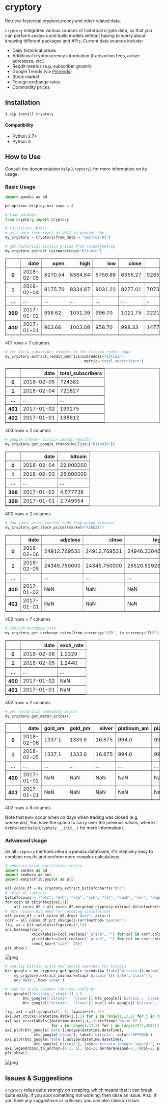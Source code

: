
# cryptory

Retrieve historical cryptocurrency and other related data.

`cryptory` integrates various sources of historical crypto data, so that you can perform analysis and build models without having to worry about knowing different packages and APIs. Current data sources include:

-  Daily historical prices
-  Additional cryptocurrency information (transaction fees, active adressess, etc.)
-  Reddit metrics (e.g. subscriber growth)
-  Google Trends (via [Pytrends](https://github.com/GeneralMills/pytrends))
-  Stock market
-  Foreign exchange rates
-  Commodity prices


## Installation

```bash
$ pip install cryptory
```

#### Compatibility

* Python 2.7+
* Python 3

## How to Use

Consult the documentation `help(Cryptory)` for more information on its usage.

### Basic Usage


```python
import pandas as pd

pd.options.display.max_rows = 4
```


```python
# load package
from cryptory import Cryptory

# initialise object 
# pull data from start of 2017 to present day
my_cryptory = Cryptory(from_date = "2017-01-01")

# get historical bitcoin prices from coinmarketcap
my_cryptory.extract_coinmarketcap("bitcoin")
```




<div>
<style scoped>
    .dataframe tbody tr th:only-of-type {
        vertical-align: middle;
    }

    .dataframe tbody tr th {
        vertical-align: top;
    }

    .dataframe thead th {
        text-align: right;
    }
</style>
<table border="1" class="dataframe">
  <thead>
    <tr style="text-align: right;">
      <th></th>
      <th>date</th>
      <th>open</th>
      <th>high</th>
      <th>low</th>
      <th>close</th>
      <th>volume</th>
      <th>market cap</th>
    </tr>
  </thead>
  <tbody>
    <tr>
      <th>0</th>
      <td>2018-02-05</td>
      <td>8270.54</td>
      <td>8364.84</td>
      <td>6756.68</td>
      <td>6955.27</td>
      <td>9285290000</td>
      <td>139325000000</td>
    </tr>
    <tr>
      <th>1</th>
      <td>2018-02-04</td>
      <td>9175.70</td>
      <td>9334.87</td>
      <td>8031.22</td>
      <td>8277.01</td>
      <td>7073550000</td>
      <td>154553000000</td>
    </tr>
    <tr>
      <th>...</th>
      <td>...</td>
      <td>...</td>
      <td>...</td>
      <td>...</td>
      <td>...</td>
      <td>...</td>
      <td>...</td>
    </tr>
    <tr>
      <th>399</th>
      <td>2017-01-02</td>
      <td>998.62</td>
      <td>1031.39</td>
      <td>996.70</td>
      <td>1021.75</td>
      <td>222185000</td>
      <td>16055100000</td>
    </tr>
    <tr>
      <th>400</th>
      <td>2017-01-01</td>
      <td>963.66</td>
      <td>1003.08</td>
      <td>958.70</td>
      <td>998.33</td>
      <td>147775000</td>
      <td>15491200000</td>
    </tr>
  </tbody>
</table>
<p>401 rows × 7 columns</p>
</div>




```python
# get daily subscriber numbers to the bitcoin reddit page
my_cryptory.extract_reddit_metrics(subreddit="bitcoin",
                                    metric="total-subscribers")
```




<div>
<style scoped>
    .dataframe tbody tr th:only-of-type {
        vertical-align: middle;
    }

    .dataframe tbody tr th {
        vertical-align: top;
    }

    .dataframe thead th {
        text-align: right;
    }
</style>
<table border="1" class="dataframe">
  <thead>
    <tr style="text-align: right;">
      <th></th>
      <th>date</th>
      <th>total_subscribers</th>
    </tr>
  </thead>
  <tbody>
    <tr>
      <th>0</th>
      <td>2018-02-05</td>
      <td>724381</td>
    </tr>
    <tr>
      <th>1</th>
      <td>2018-02-04</td>
      <td>721827</td>
    </tr>
    <tr>
      <th>...</th>
      <td>...</td>
      <td>...</td>
    </tr>
    <tr>
      <th>401</th>
      <td>2017-01-02</td>
      <td>199275</td>
    </tr>
    <tr>
      <th>402</th>
      <td>2017-01-01</td>
      <td>198612</td>
    </tr>
  </tbody>
</table>
<p>403 rows × 2 columns</p>
</div>




```python
# google trends- bitcoin search results
my_cryptory.get_google_trends(kw_list=["bitcoin"])
```




<div>
<style scoped>
    .dataframe tbody tr th:only-of-type {
        vertical-align: middle;
    }

    .dataframe tbody tr th {
        vertical-align: top;
    }

    .dataframe thead th {
        text-align: right;
    }
</style>
<table border="1" class="dataframe">
  <thead>
    <tr style="text-align: right;">
      <th></th>
      <th>date</th>
      <th>bitcoin</th>
    </tr>
  </thead>
  <tbody>
    <tr>
      <th>0</th>
      <td>2018-02-04</td>
      <td>22.000000</td>
    </tr>
    <tr>
      <th>1</th>
      <td>2018-02-03</td>
      <td>25.000000</td>
    </tr>
    <tr>
      <th>...</th>
      <td>...</td>
      <td>...</td>
    </tr>
    <tr>
      <th>398</th>
      <td>2017-01-02</td>
      <td>4.577738</td>
    </tr>
    <tr>
      <th>399</th>
      <td>2017-01-01</td>
      <td>2.749554</td>
    </tr>
  </tbody>
</table>
<p>400 rows × 2 columns</p>
</div>




```python
# dow jones price (market code from yahoo finance)
my_cryptory.get_stock_prices(market="%5EDJI")
```




<div>
<style scoped>
    .dataframe tbody tr th:only-of-type {
        vertical-align: middle;
    }

    .dataframe tbody tr th {
        vertical-align: top;
    }

    .dataframe thead th {
        text-align: right;
    }
</style>
<table border="1" class="dataframe">
  <thead>
    <tr style="text-align: right;">
      <th></th>
      <th>date</th>
      <th>adjclose</th>
      <th>close</th>
      <th>high</th>
      <th>low</th>
      <th>open</th>
      <th>volume</th>
    </tr>
  </thead>
  <tbody>
    <tr>
      <th>0</th>
      <td>2018-02-06</td>
      <td>24912.769531</td>
      <td>24912.769531</td>
      <td>24946.230469</td>
      <td>23778.740234</td>
      <td>24085.169922</td>
      <td>817444411.0</td>
    </tr>
    <tr>
      <th>1</th>
      <td>2018-02-05</td>
      <td>24345.750000</td>
      <td>24345.750000</td>
      <td>25520.529297</td>
      <td>23923.880859</td>
      <td>25337.869141</td>
      <td>714450000.0</td>
    </tr>
    <tr>
      <th>...</th>
      <td>...</td>
      <td>...</td>
      <td>...</td>
      <td>...</td>
      <td>...</td>
      <td>...</td>
      <td>...</td>
    </tr>
    <tr>
      <th>400</th>
      <td>2017-01-02</td>
      <td>NaN</td>
      <td>NaN</td>
      <td>NaN</td>
      <td>NaN</td>
      <td>NaN</td>
      <td>NaN</td>
    </tr>
    <tr>
      <th>401</th>
      <td>2017-01-01</td>
      <td>NaN</td>
      <td>NaN</td>
      <td>NaN</td>
      <td>NaN</td>
      <td>NaN</td>
      <td>NaN</td>
    </tr>
  </tbody>
</table>
<p>402 rows × 7 columns</p>
</div>




```python
# USD/EUR exchange rate
my_cryptory.get_exchange_rates(from_currency="USD", to_currency="EUR")
```




<div>
<style scoped>
    .dataframe tbody tr th:only-of-type {
        vertical-align: middle;
    }

    .dataframe tbody tr th {
        vertical-align: top;
    }

    .dataframe thead th {
        text-align: right;
    }
</style>
<table border="1" class="dataframe">
  <thead>
    <tr style="text-align: right;">
      <th></th>
      <th>date</th>
      <th>exch_rate</th>
    </tr>
  </thead>
  <tbody>
    <tr>
      <th>0</th>
      <td>2018-02-06</td>
      <td>1.2329</td>
    </tr>
    <tr>
      <th>1</th>
      <td>2018-02-05</td>
      <td>1.2440</td>
    </tr>
    <tr>
      <th>...</th>
      <td>...</td>
      <td>...</td>
    </tr>
    <tr>
      <th>400</th>
      <td>2017-01-02</td>
      <td>NaN</td>
    </tr>
    <tr>
      <th>401</th>
      <td>2017-01-01</td>
      <td>NaN</td>
    </tr>
  </tbody>
</table>
<p>402 rows × 2 columns</p>
</div>




```python
# get historical commodity prices
my_cryptory.get_metal_prices()
```




<div>
<style scoped>
    .dataframe tbody tr th:only-of-type {
        vertical-align: middle;
    }

    .dataframe tbody tr th {
        vertical-align: top;
    }

    .dataframe thead th {
        text-align: right;
    }
</style>
<table border="1" class="dataframe">
  <thead>
    <tr style="text-align: right;">
      <th></th>
      <th>date</th>
      <th>gold_am</th>
      <th>gold_pm</th>
      <th>silver</th>
      <th>platinum_am</th>
      <th>platinum_pm</th>
      <th>palladium_am</th>
      <th>palladium_pm</th>
    </tr>
  </thead>
  <tbody>
    <tr>
      <th>0</th>
      <td>2018-02-06</td>
      <td>1337.1</td>
      <td>1333.6</td>
      <td>16.875</td>
      <td>994.0</td>
      <td>995.0</td>
      <td>1038.0</td>
      <td>1041.0</td>
    </tr>
    <tr>
      <th>1</th>
      <td>2018-02-05</td>
      <td>1337.1</td>
      <td>1333.6</td>
      <td>16.875</td>
      <td>994.0</td>
      <td>995.0</td>
      <td>1038.0</td>
      <td>1041.0</td>
    </tr>
    <tr>
      <th>...</th>
      <td>...</td>
      <td>...</td>
      <td>...</td>
      <td>...</td>
      <td>...</td>
      <td>...</td>
      <td>...</td>
      <td>...</td>
    </tr>
    <tr>
      <th>400</th>
      <td>2017-01-02</td>
      <td>NaN</td>
      <td>NaN</td>
      <td>NaN</td>
      <td>NaN</td>
      <td>NaN</td>
      <td>NaN</td>
      <td>NaN</td>
    </tr>
    <tr>
      <th>401</th>
      <td>2017-01-01</td>
      <td>NaN</td>
      <td>NaN</td>
      <td>NaN</td>
      <td>NaN</td>
      <td>NaN</td>
      <td>NaN</td>
      <td>NaN</td>
    </tr>
  </tbody>
</table>
<p>402 rows × 8 columns</p>
</div>



Note that `NaNs` occur when on days when trading was closed (e.g. weekends). You have the option to carry over the previous values, where it exists (see `help(Cryptory.__init__)` for more information).

### Advanced Usage

As all `cryptory` methods return a pandas dataframe, it's relatively easy to combine results and perform more complex calculations.


```python
# generate price correlation matrix
import pandas as pd
import seaborn as sns
import matplotlib.pyplot as plt

all_coins_df = my_cryptory.extract_bitinfocharts("btc")
# coins of interest
bitinfocoins = ["btc", "eth", "xrp", "bch", "ltc", "dash", "xmr", "doge"]
for coin in bitinfocoins[1:]:
    all_coins_df = all_coins_df.merge(my_cryptory.extract_bitinfocharts(coin), on="date", how="left")
# date column not need for upcoming calculations
all_coins_df = all_coins_df.drop('date', axis=1)
corr = all_coins_df.pct_change().corr(method='pearson')
fig, ax = plt.subplots(figsize=(7,5))  
sns.heatmap(corr, 
            xticklabels=[col.replace("_price", "") for col in corr.columns.values],
            yticklabels=[col.replace("_price", "") for col in corr.columns.values],
            annot_kws={"size": 16})
plt.show()
```


![png](examples/crypto_correlation.png)


```python
# overlay bitcoin price and google searches for bitcoin
btc_google = my_cryptory.get_google_trends(kw_list=['bitcoin']).merge(
    my_cryptory.extract_coinmarketcap('bitcoin')[['date','close']], 
    on='date', how='inner')

# need to scale columns (min-max scaling)
btc_google[['bitcoin','close']] = (
        btc_google[['bitcoin', 'close']]-btc_google[['bitcoin', 'close']].min())/(
        btc_google[['bitcoin', 'close']].max()-btc_google[['bitcoin', 'close']].min())

fig, ax1 = plt.subplots(1, 1, figsize=(9, 3))
ax1.set_xticks([datetime.date(j,i,1) for i in range(1,13,2) for j in range(2017,2019)])
ax1.set_xticklabels([datetime.date(j,i,1).strftime('%b %d %Y') 
                     for i in range(1,13,2) for j in range(2017,2019)])
ax1.plot(btc_google['date'].astype(datetime.datetime),
             btc_google['close'], label='bitcoin', color='#FF9900')
ax1.plot(btc_google['date'].astype(datetime.datetime),
             btc_google['bitcoin'], label="bitcoin (google search)", color='#4885ed')
ax1.legend(bbox_to_anchor=(0.1, 1), loc=2, borderaxespad=0., ncol=2, prop={'size': 14})
plt.show()
```


![png](examples/price_trend_overlay.png)


## Issues & Suggestions

`cryptory` relies quite strongly on scraping, which means that it can break quite easily. If you spot something not working, then raise an issue. Also, if you have any suggestions or criticism, you can also raise an issue.
